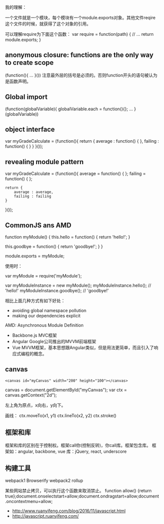 


我的理解：

一个文件就是一个模块，每个模块有一个module.exports对象。其他文件reqire这个文件的时候，就获得了这个对象的引用。

可以理解require为下面这个函数：
var require = function(path) {
    // ...
    return module.exports;
}


## anonymous closure: functions are the only way to create scope
(function(){
    ...
}())
注意最外层的括号是必须的。否则function开头的语句被认为是函数声明。


## Global import

(function(globalVariable){
    globalVariable.each = function(){};
    ...
}(globalVariable))



## object interface

var myGradeCalculate = (function(){
    return {
        average : function() {
        },
        failing : function() {
        }
    }
}());


## revealing module pattern

var myGradeCalculate = (function(){
    average = function() {
    };
    failing = function() {
    };

    return {
        average : average,
        failing : failing
    }
}());


## CommonJS ans AMD

function myModule() {
  this.hello = function() {
    return 'hello!';
  }

  this.goodbye = function() {
    return 'goodbye!';
  }
}

module.exports = myModule;


使用时：

var myModule = require('myModule');

var myModuleInstance = new myModule();
myModuleInstance.hello(); // 'hello!'
myModuleInstance.goodbye(); // 'goodbye!'



相比上面几种方式有如下好处：
* avoiding global namespace pollution
* making our dependencies explicit

AMD: Asynchronous Module Definition


* Backbone.js MVC框架
* Angular Google公司推出的MVVM前端框架
* Vue MVVM框架，基本思想跟Angular类似，但是用法更简单，而且引入了响应式编程的概念。


## canvas

```
<canvas id="myCanvas" width="200" height="100"></canvas>
```

canvas = document.getElementById("myCanvas");
var ctx = canvas.getContext("2d");

左上角为原点，x向右，y向下。

画线：
ctx.moveTo(x1, y1)
ctx.lineTo(x2, y2)
ctx.stroke()

## 框架和库
框架和库的区别在于控制权。框架call你(控制反转)，你call库。框架包含库。
框架如：angular, backbone, vue
库：jQuery, react, underscore

## 构建工具

webpack1 Browserify
webpack2 rollup


某些网站禁止拷贝，可以执行这个函数来取消禁止。
function allow() {return true};document.onselectstart=allow;document.ondragstart=allow;document.oncontextmenu=allow;

* http://www.ruanyifeng.com/blog/2016/11/javascript.html
* http://javascript.ruanyifeng.com/
